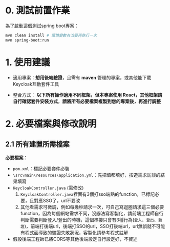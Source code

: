 # 0. 測試前置作業
為了啟動這個測試spring boot專案：
```bash
mvn clean install # 環境變數有改要再執行一次
mvn spring-boot:run
```
# 1. 使用建議
- 適用專案：**想用後端驗證**，且需有 **maven** 管理的專案，或其他能下載Keycloak互動套件工具

- 整合方式： **以下所有操作適用不同框架，但本專案使用 React，其他框架請自行確認套件安裝方式**，**請將所有必要檔案複製到您的專案後，再進行調整**

# 2. 必要檔案與修改說明
## 2.1 所有建置所需檔案
**必要檔案**：  
- `pom.xml`：標記必要套件必裝
- `\src\main\resources\application.yml`：先把值都填好，按造需求訪談的結果填寫
- `KeycloakController.java` (需修改)
    1. `KeycloakController.java`裡面有3個打sso端點的function，已標記必要，且對應SSO了，url不要改
    2. 其他看需求可微調，例如每幾秒請求一次，可自己寫迴圈請求這三個必要function，因為每個網站需求不同，沒辦法寫客製化，請前端工程師自行判斷需要判斷登入/登出的時機，這個串接只會有3種行為(`登入`、`登出`、`驗證`)，前端打後端url，後端打SSO的url，SSO打後端url，url無誤就不可能有程式面導致的驗證失敗狀況，客製化請參考程式註解
- 假設後端工程師已將CORS等其他後端設定自行設定好，不贅述
